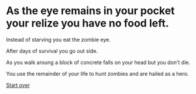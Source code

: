 # As the eye remains in your pocket your relize you have no food left.

Instead of starving you eat the zombie eye. 

After days of survival you go out side.

As you walk aroung a block of concrete falls on your head but you don't die.

You use the remainder of your life to hunt zombies and are hailed as a hero. 

[Start over](../your-adventure-begins.md)